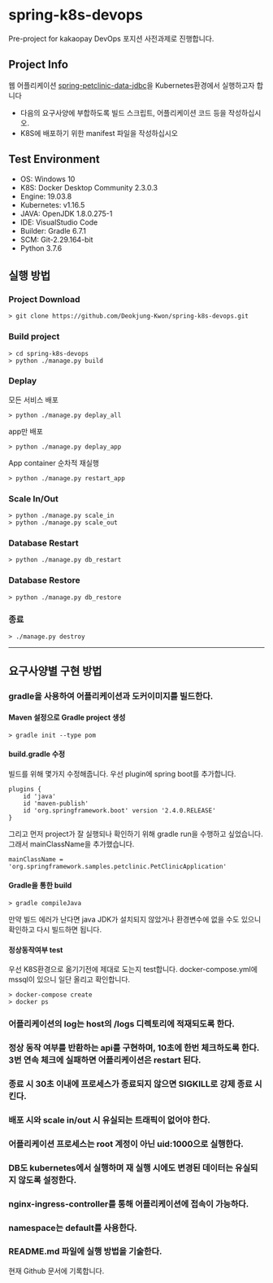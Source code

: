 # spring-k8s-devops
Pre-project for kakaopay
DevOps 포지션 사전과제로 진행합니다. 

## Project Info
웹 어플리케이션 [spring-petclinic-data-jdbc](https://github.com/spring-petclinic/spring-petclinic-data-jdbc)을 Kubernetes환경에서 실행하고자 합니다
* 다음의 요구사양에 부합하도록 빌드 스크립트, 어플리케이션 코드 등을 작성하십시오.
* K8S에 배포하기 위한 manifest 파일을 작성하십시오

## Test Environment
* OS: Windows 10
* K8S: Docker Desktop Community 2.3.0.3
 * Engine: 19.03.8
 * Kubernetes: v1.16.5
* JAVA: OpenJDK 1.8.0.275-1
* IDE: VisualStudio Code
* Builder: Gradle 6.7.1
* SCM: Git-2.29.164-bit
* Python 3.7.6

## 실행 방법
### Project Download
```
> git clone https://github.com/Deokjung-Kwon/spring-k8s-devops.git
```

### Build project
```
> cd spring-k8s-devops
> python ./manage.py build
```

### Deplay
모든 서비스 배포
```
> python ./manage.py deplay_all
```

app만 배포
```
> python ./manage.py deplay_app
```

App container 순차적 재실행
```
> python ./manage.py restart_app
```

### Scale In/Out
```
> python ./manage.py scale_in
> python ./manage.py scale_out
``` 

### Database Restart
```
> python ./manage.py db_restart
```
  
### Database Restore
```
> python ./manage.py db_restore
```
  
### 종료
```
> ./manage.py destroy
```  

***
## 요구사양별 구현 방법
### gradle을 사용하여 어플리케이션과 도커이미지를 빌드한다.
#### Maven 설정으로 Gradle project 생성
```
> gradle init --type pom 
```
#### build.gradle 수정
빌드를 위해 몇가지 수정해줍니다. 우선 plugin에 spring boot를 추가합니다.
```
plugins {
    id 'java'
    id 'maven-publish'
    id 'org.springframework.boot' version '2.4.0.RELEASE'
}
```
그리고 먼저 project가 잘 실행되나 확인하기 위해 gradle run을 수행하고 싶었습니다.
그래서 mainClassName을 추가했습니다.
```
mainClassName = 'org.springframework.samples.petclinic.PetClinicApplication'
```

#### Gradle을 통한 build
```
> gradle compileJava
```
만약 빌드 에러가 난다면 java JDK가 설치되지 않았거나 환경변수에 없을 수도 있으니 확인하고 다시 빌드하면 됩니다.

#### 정상동작여부 test
우선 K8S환경으로 옮기기전에 제대로 도는지 test합니다.
docker-compose.yml에 mssql이 있으니 일단 올리고 확인합니다.
```
> docker-compose create 
> docker ps
```

### 어플리케이션의 log는 host의 /logs 디렉토리에 적재되도록 한다.

### 정상 동작 여부를 반환하는 api를 구현하며, 10초에 한번 체크하도록 한다. 3번 연속 체크에 실패하면 어플리케이션은 restart 된다.

### 종료 시 30초 이내에 프로세스가 종료되지 않으면 SIGKILL로 강제 종료 시킨다.

### 배포 시와 scale in/out 시 유실되는 트래픽이 없어야 한다.

### 어플리케이션 프로세스는 root 계정이 아닌 uid:1000으로 실행한다.

### DB도 kubernetes에서 실행하며 재 실행 시에도 변경된 데이터는 유실되지 않도록 설정한다.

### nginx-ingress-controller를 통해 어플리케이션에 접속이 가능하다.

### namespace는 default를 사용한다.

### README.md 파일에 실행 방법을 기술한다.
현재 Github 문서에 기록합니다.

